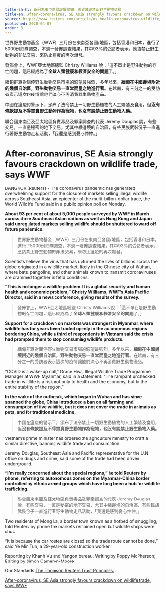 ```yaml
---
title-zh-hk: 新冠為東亞群眾敲響警鐘，希望徹底禁止野生動物交易
title-en: After-coronavirus, SE Asia strongly favours crackdown on wildlife trade, says WWF
source: https://www.reuters.com/article/us-health-coronavirus-wildlife/after-coronavirus-se-asia-strongly-favours-crackdown-on-wildlife-trade-says-wwf-idUSKBN21O262
published: 2020-04-07
order: 3
---
```

世界野生動物基金（WWF）三月份在東南亞各國/地區，包括香港和日本，進行了5000份問卷調查，本週一發佈調查結果，其中93%的受訪者表示，應該禁止野生動物的非法交易，來防止瘟疫的再次爆發。

發佈會上，WWF亞太地區總監 Christy Williams 說：「這不單止是野生動物的存亡問題，這已經成為了**全球人類健康和經濟安全的問題**了。」

緬甸群眾對關停野生動物交易市場的慾望最強烈，多年以來，**緬甸在中國邊境附近的幾個自治區，野生動物交易一直堂而皇之地進行著**。在越南，有三分之一的受訪者表示這次的疫情讓他們決心不再消費野生動物產品。

中國在瘟疫的警示下，頒布了法令禁止一切野生動植物的人工繁殖及食用，但**沒有條款提及不得買賣野生動物作為寵物，也沒有說禁止野生動物入藥。**

聯合國東南亞及亞太地區負責毒品及罪案調查的代表 Jeremy Douglas 說，有些交易，一直是秘密的地下交易，尤其中緬邊境的自治區，有些民族武裝份子一直進行著野生動物走私活動，「我還是感到憂心忡忡。」
<!-- end -->
# After-coronavirus, SE Asia strongly favours crackdown on wildlife trade, says WWF

BANGKOK (Reuters) - The coronavirus pandemic has generated overwhelming support for the closure of markets selling illegal wildlife across Southeast Asia, an epicenter of the multi-billion-dollar trade, the World Wildlife Fund said in a public opinion poll on Monday.

<strong>About 93 per cent of about 5,000 people surveyed by WWF in March across three Southeast Asian nations as well as Hong Kong and Japan said unregulated markets selling wildlife should be shuttered to ward off future pandemics.</strong>

> 世界野生動物基金（WWF）三月份在東南亞各國/地區，包括香港和日本，進行了5000份問卷調查，本週一發佈調查結果，其中93%的受訪者表示，應該禁止野生動物的非法交易，來防止瘟疫的再次爆發。

Scientists believe the virus that has upturned the lives of billions across the globe originated in a wildlife market, likely in the Chinese city of Wuhan, where bats, pangolins, and other animals known to transmit coronaviruses are crammed together in fetid conditions.

<strong>“This is no longer a wildlife problem. It is **a global security and human health and economic problem**,” Christy Williams, WWF’s Asia Pacific Director, said in a news conference, giving results of the survey.</strong>

> 發佈會上，WWF亞太地區總監 Christy Williams 說：「這不單止是野生動物的存亡問題，這已經成為了**全球人類健康和經濟安全的問題**了。」

<strong>Support for a crackdown on markets was strongest in **Myanmar, where wildlife has for years been traded openly in the autonomous regions bordering China**, while a third of respondents in Vietnam said the crisis had prompted them to stop consuming wildlife products.</strong>

> 緬甸群眾對關停野生動物交易市場的慾望最強烈，多年以來，**緬甸在中國邊境附近的幾個自治區，野生動物交易一直堂而皇之地進行著**。在越南，有三分之一的受訪者表示這次的疫情讓他們決心不再消費野生動物產品。

“COVID is a wake-up call,” Grace Hwa, Illegal Wildlife Trade Programme Manager at WWF Myanmar, said in a statement. “The rampant unchecked trade in wildlife is a risk not only to health and the economy, but to the entire stability of the region.”

<strong>In the wake of the outbreak, which began in Wuhan and has since spanned the globe, China introduced a ban on all farming and consumption of live wildlife, but **it does not cover the trade in animals as pets, and for traditional medicine.**</strong>

> 中國在瘟疫的警示下，頒布了法令禁止一切野生動植物的人工繁殖及食用，但**沒有條款提及不得買賣野生動物作為寵物，也沒有說禁止野生動物入藥。**

Vietnam’s prime minister has ordered the agriculture ministry to draft a similar directive, banning wildlife trade and consumption.

Jeremy Douglas, Southeast Asia and Pacific representative for the U.N office on drugs and crime, said some of the trade had been driven underground.

<strong>“I’m really concerned about the special regions,” he told Reuters by phone, referring to autonomous zones on the Myanmar-China border controlled by ethnic armed groups which have long been a hub for wildlife trafficking.</strong>

> 聯合國東南亞及亞太地區負責毒品及罪案調查的代表 Jeremy Douglas 說，有些交易，一直是秘密的地下交易，尤其中緬邊境的自治區，有些民族武裝份子一直進行著野生動物走私活動，「我還是感到憂心忡忡。」

Two residents of Mong La, a border town known as a hotbed of smuggling, told Reuters by phone the markets remained open but wildlife shops were shut.

“It is because the car routes are closed so the trade route cannot be done,” said Ye Min Tun, a 29-year-old construction worker.

Reporting by Khanh Vu and Yangon bureau. Writing by Poppy McPherson; Editing by Simon Cameron-Moore

Our Standards:[The Thomson Reuters Trust Principles.](http://thomsonreuters.com/en/about-us/trust-principles.html)

[After-coronavirus, SE Asia strongly favours crackdown on wildlife trade, says WWF](https://www.reuters.com/article/us-health-coronavirus-wildlife/after-coronavirus-se-asia-strongly-favours-crackdown-on-wildlife-trade-says-wwf-idUSKBN21O262)